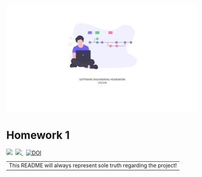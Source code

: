 # ![SE](./etc/repoBanner.PNG)
# Homework 1
<p>
    <img src="https://img.shields.io/badge/language-python-orange.svg">&nbsp; 
    <a href="https://travis-ci.com/github/varsha5595/seng-group-16">
        <img src="https://travis-ci.com/varsha5595/seng-group-16.svg?branch=master" />
    </a>&nbsp;
    <a href="https://zenodo.org/badge/latestdoi/287658342">
        <img src="https://zenodo.org/badge/287658342.svg" alt="DOI">
    </a>
</p>
<table>
    <tr>
        <td>
            This README will always represent sole truth regarding the project!
        </td>
    </tr>
</table>
